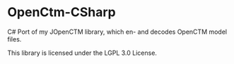 OpenCtm-CSharp
==============

C# Port of my JOpenCTM library, which en- and decodes OpenCTM model files.

This library is licensed under the LGPL 3.0 License.
